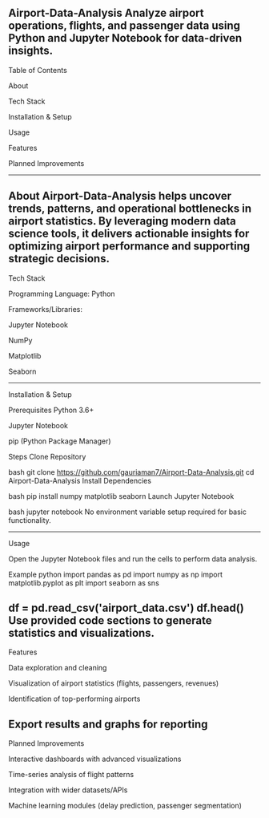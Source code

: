 Airport-Data-Analysis
Analyze airport operations, flights, and passenger data using Python and Jupyter Notebook for data-driven insights.
----------------------------------------------------------------------------------------------------------------------------------------------------------------------------------------------------------------------------------------------
Table of Contents

About

Tech Stack

Installation & Setup

Usage

Features

Planned Improvements

--------------------------------------------------------------------------------------------------------------------------------------------------------------------------------------------------------------------------------------------

About
Airport-Data-Analysis helps uncover trends, patterns, and operational bottlenecks in airport statistics. By leveraging modern data science tools, it delivers actionable insights for optimizing airport performance and supporting strategic decisions.
---------------------------------------------------------------------------------------------------------------------------------------------------------------------------------------------------------------------------------------------

Tech Stack

Programming Language: Python

Frameworks/Libraries:

Jupyter Notebook

NumPy

Matplotlib

Seaborn

----------------------------------------------------------------------------------------------------------------------------------------------------------------------------------------------------------------------------------------------

Installation & Setup

Prerequisites
Python 3.6+

Jupyter Notebook

pip (Python Package Manager)

Steps
Clone Repository

bash
git clone https://github.com/gauriaman7/Airport-Data-Analysis.git
cd Airport-Data-Analysis
Install Dependencies

bash
pip install numpy matplotlib seaborn
Launch Jupyter Notebook

bash
jupyter notebook
No environment variable setup required for basic functionality.

----------------------------------------------------------------------------------------------------------------------------------------------------------------------------------------------------------------------------------------------

Usage

Open the Jupyter Notebook files and run the cells to perform data analysis.

Example
python
import pandas as pd
import numpy as np
import matplotlib.pyplot as plt
import seaborn as sns

df = pd.read_csv('airport_data.csv')
df.head()
Use provided code sections to generate statistics and visualizations.
---------------------------------------------------------------------------------------------------------------------------------------------------------------------------------------------------------------------------------------------

Features

Data exploration and cleaning

Visualization of airport statistics (flights, passengers, revenues)

Identification of top-performing airports

Export results and graphs for reporting
---------------------------------------------------------------------------------------------------------------------------------------------------------------------------------------------------------------------------------------------

Planned Improvements

Interactive dashboards with advanced visualizations

Time-series analysis of flight patterns

Integration with wider datasets/APIs

Machine learning modules (delay prediction, passenger segmentation)
